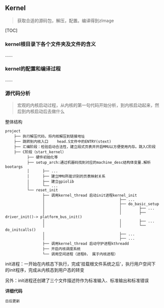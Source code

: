 
## Kernel

> 获取合适的源码包，解压，配置。编译得到zImage

[TOC]

### kernel根目录下各个文件夹及文件的含义
......

### kernel的配置和编译过程
......
### 源代码分析

> 宏观的内核启动过程，从内核的第一句代码开始分析，到内核启动起来，然后到内核启动后去做什么

整体结构

    project
        ├── 执行解压代码，将内核解压到链接地址
        ├── 跳转到内核入口    head.S文件中的ENTRY(stext)
        ├── 汇编阶段：检验启动合法性，建立段式页表并开启MMU以方便使用内存。跳入C阶段
        ├── C阶段（start_kernel）                                                      
              ├── 硬件初始化等
              ├── setup_arch:通过机器码找到对应的machine_desc结构体变量.解析bootargs
              │      ├── ...
              │      ├── 建立MMU所能识别的页表映射关系
              │      ├── 建立gpiolib
              │      └── ...
              └── reset_init
                     ├── 调用kernel_thread 启动init进程kernel_init
                     │                                  ├── ...
                     │                                  ├── do_basic_setup
                     │                                  │        ├── ...
                     │                                  │        ├── driver_init()-> platform_bus_init()
                     │                                  │        ├── ...
                     │                                  │        └── do_initcalls()
                     │                                  ├── ...
                     │                                  ├── ...
                     ├── 调用kernel_thread 启动守护进程kthreadd
                     ├── 开启内核调度系统
                     └── 调用空闲进程（进程0， 属于内核进程）

init进程：一开始在内核态下执行，完成'挂载根文件系统之后'，执行用户空间下的init程序，完成从内核态到用户态的转变

另外：init进程还创建了三个文件描述符作为标准输入、标准输出和标准错误

**详细代码**

```
日后更新
```

      



